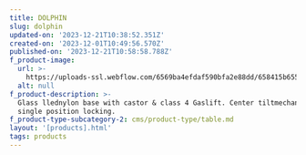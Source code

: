 ```yaml
---
title: DOLPHIN
slug: dolphin
updated-on: '2023-12-21T10:38:52.351Z'
created-on: '2023-12-01T10:49:56.570Z'
published-on: '2023-12-21T10:58:58.788Z'
f_product-image:
  url: >-
    https://uploads-ssl.webflow.com/6569ba4efdaf590bfa2e88dd/658415b6555ae2374345d466_Untitled%20design%20(16).png
  alt: null
f_product-description: >-
  Glass llednylon base with castor & class 4 Gaslift. Center tiltmechanism with
  single position locking.
f_product-type-subcategory-2: cms/product-type/table.md
layout: '[products].html'
tags: products
---
```



